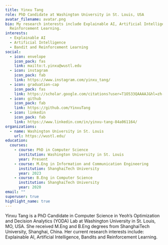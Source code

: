 ```yaml
---
title: Yinxu Tang
role: PhD Candidate at Washington University in St. Louis, USA
avatar_filename: avatar.png
bio: My research interests include Explainable AI, Artificial Intelligence, Bandits and
  Reinforcement Learning.
interests:
  - Explainable AI
  - Artificial Intelligence
  - Bandit and Reinforcement Learning
social:
  - icon: envelope
    icon_pack: fas
    link: mailto:t.yinxu@wustl.edu
  - icon: instagram
    icon_pack: fab
    link: https://www.instagram.com/yinxu_tang/
  - icon: graduation-cap
    icon_pack: fas
    link: https://scholar.google.com/citations?user=T1O533QAAAAJ&hl=zh-EN
  - icon: github
    icon_pack: fab
    link: https://github.com/YinxuTang
  - icon: linkedin
    icon_pack: fab
    link: https://www.linkedin.com/in/yinxu-tang-84a061164/
organizations:
  - name: Washington University in St. Louis
    url: https://wustl.edu/
education:
  courses:
    - course: PhD in Computer Science
      institution: Washington University in St. Louis
      year: Present
    - course: M.Eng in Information and Communication Engineering
      institution: ShanghaiTech University
      year: 2023
    - course: B.Eng in Computer Science
      institution: ShanghaiTech University
      year: 2020
email: ""
superuser: true
highlight_name: true
---
```

Yinxu Tang is a PhD Candidate in Computer Science in Yeoh’s Optimization and Decision Analytics (YODA) Lab at Washington University in St. Louis, MO, USA. She received M.Eng and B.Eng degrees from ShanghaiTech University, Shanghai, China. Her current research interests include: Explainable AI, Artificial Intelligence, Bandits and Reinforcement Learning.
